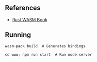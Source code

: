 ## References
* [Rust WASM Book](https://rustwasm.github.io/book/)

## Running
```
wasm-pack build  # Generates bindings

cd www; npm run start  # Run node server
```
